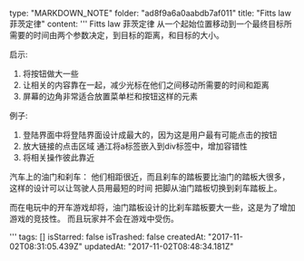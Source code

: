 type: "MARKDOWN_NOTE"
folder: "ad8f9a6a0aabdb7af011"
title: "Fitts law 菲茨定律"
content: '''
  Fitts law 菲茨定律
  从一个起始位置移动到一个最终目标所需要的时间由两个参数决定，到目标的距离，和目标的大小。
  
  
  启示:
  1. 将按钮做大一些
  2. 让相关的内容靠在一起，减少光标在他们之间移动所需要的时间和距离
  3. 屏幕的边角非常适合放置菜单栏和按钮这样的元素
  
  例子:
  1. 登陆界面中将登陆界面设计成最大的，因为这是用户最有可能点击的按钮
  2. 放大链接的点击区域 通江将a标签嵌入到div标签中，增加容错性
  3. 将相关操作彼此靠近
  
  
  汽车上的油门和刹车：
  他们相距很近，而且刹车的踏板要比油门的踏板大很多，这样的设计可以让驾驶人员用最短的时间
  把脚从油门踏板切换到刹车踏板上。
  
  而在电玩中的开车游戏却将，油门踏板设计的比刹车踏板要大一些，这是为了增加游戏的竞技性。
  而且玩家并不会在游戏中受伤。
  
  
  
  
  
  
  
  
  
  
  
  
  
  
  
  
  
  
  
'''
tags: []
isStarred: false
isTrashed: false
createdAt: "2017-11-02T08:31:05.439Z"
updatedAt: "2017-11-02T08:48:34.181Z"
